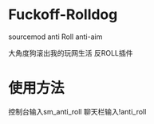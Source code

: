 # Fuckoff-Rolldog
sourcemod anti Roll anti-aim

大角度狗滚出我的玩网生活
反ROLL插件

# 使用方法
控制台输入sm_anti_roll
聊天栏输入!anti_roll
